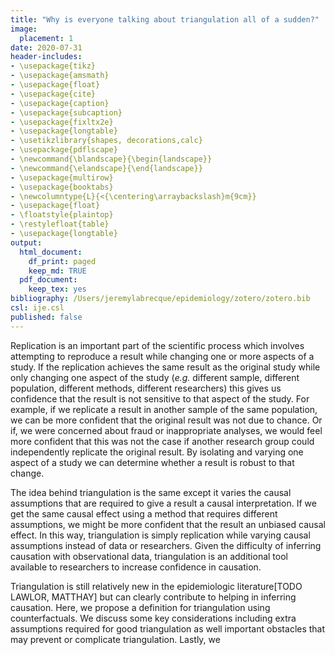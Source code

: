 ```yaml
---
title: "Why is everyone talking about triangulation all of a sudden?"
image:
  placement: 1
date: 2020-07-31
header-includes:
- \usepackage{tikz}
- \usepackage{amsmath}
- \usepackage{float}
- \usepackage{cite}
- \usepackage{caption}
- \usepackage{subcaption}
- \usepackage{fixltx2e}
- \usepackage{longtable}
- \usetikzlibrary{shapes, decorations,calc}
- \usepackage{pdflscape}
- \newcommand{\blandscape}{\begin{landscape}}
- \newcommand{\elandscape}{\end{landscape}}
- \usepackage{multirow}
- \usepackage{booktabs}
- \newcolumntype{L}{<{\centering\arraybackslash}m{9cm}}
- \usepackage{float}
- \floatstyle{plaintop}
- \restylefloat{table}
- \usepackage{longtable}
output:
  html_document:
    df_print: paged
    keep_md: TRUE
  pdf_document:
    keep_tex: yes
bibliography: /Users/jeremylabrecque/epidemiology/zotero/zotero.bib
csl: ije.csl
published: false
---
```


Replication is an important part of the scientific process which involves attempting to reproduce a result while changing one or more aspects of a study. If the replication achieves the same result as the original study while only changing one aspect of the study (_e.g._ different sample, different population, different methods, different researchers) this gives us confidence that the result is not sensitive to that aspect of the study. For example, if we replicate a result in another sample of the same population, we can be more confident that the original result was not due to chance. Or if, we were concerned about fraud or inappropriate analyses, we would feel more confident that this was not the case if another research group could independently replicate the original result. By isolating and varying one aspect of a study we can determine whether a result is robust to that change.

The idea behind triangulation is the same except it varies the causal assumptions that are required to give a result a causal interpretation. If we get the same causal effect using a method that requires different assumptions, we might be more confident that the result an unbiased causal effect. In this way, triangulation is simply replication while varying causal assumptions instead of data or researchers. Given the difficulty of inferring causation with observational data, triangulation is an additional tool available to researchers to increase confidence in causation.

Triangulation is still relatively new in the epidemiologic literature[TODO LAWLOR, MATTHAY] but can clearly contribute to helping in inferring causation. Here, we propose a definition for triangulation using counterfactuals. We discuss some key considerations including extra assumptions required for good triangulation as well important obstacles that may prevent or complicate triangulation. Lastly, we 
